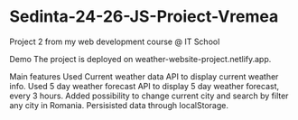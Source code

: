 # Sedinta-24-26-JS-Proiect-Vremea

Project 2 from my web development course @ IT School

Demo
The project is deployed on weather-website-project.netlify.app.

Main features
Used Current weather data API to display current weather info.
Used 5 day weather forecast API to display 5 day weather forecast, every 3 hours.
Added possibility to change current city and search by filter any city in Romania.
Persisisted data through localStorage.